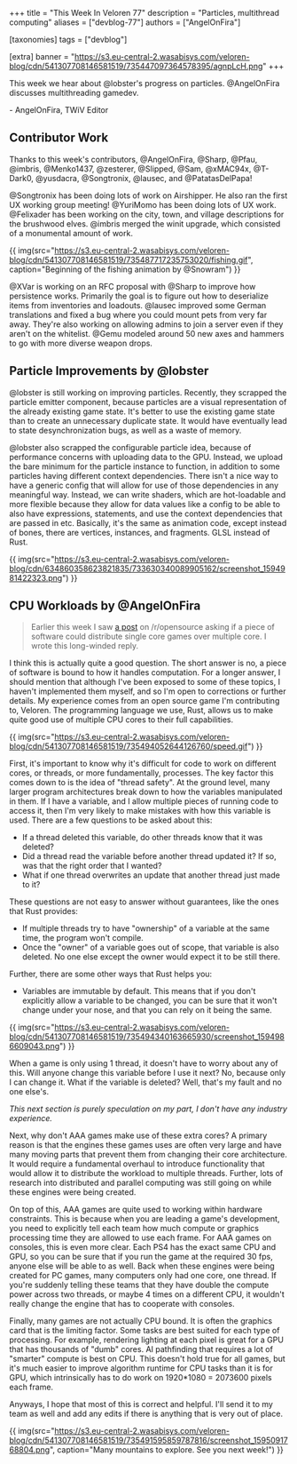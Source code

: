 +++
title = "This Week In Veloren 77"
description = "Particles, multithread computing"
aliases = ["devblog-77"]
authors = ["AngelOnFira"]

[taxonomies]
tags = ["devblog"]

[extra]
banner = "https://s3.eu-central-2.wasabisys.com/veloren-blog/cdn/541307708146581519/735447097364578395/agnpLcH.png"
+++

This week we hear about @lobster's progress on particles. @AngelOnFira
discusses multithreading gamedev.

\- AngelOnFira, TWiV Editor

## Contributor Work

Thanks to this week's contributors, @AngelOnFira, @Sharp, @Pfau, @imbris,
@Menko1437, @zesterer, @Slipped, @Sam, @xMAC94x, @T-Dark0, @yusdacra,
@Songtronix, @lausec, and @PatatasDelPapa!

@Songtronix has been doing lots of work on Airshipper. He also ran the first UX
working group meeting! @YuriMomo has been doing lots of UX work. @Felixader has
been working on the city, town, and village descriptions for the brushwood
elves. @imbris merged the winit upgrade, which consisted of a monumental amount
of work.

{{
  img(src="https://s3.eu-central-2.wasabisys.com/veloren-blog/cdn/541307708146581519/735487717235753020/fishing.gif",
  caption="Beginning of the fishing animation by @Snowram")
}}

@XVar is working on an RFC proposal with @Sharp to improve how persistence
works. Primarily the goal is to figure out how to deserialize items from
inventories and loadouts. @lausec improved some German translations and fixed a
bug where you could mount pets from very far away. They're also working on
allowing admins to join a server even if they aren't on the whitelist. @Gemu
modeled around 50 new axes and hammers to go with more diverse weapon drops.

## Particle Improvements by @lobster

@lobster is still working on improving particles. Recently, they scrapped the
particle emitter component, because particles are a visual representation of the
already existing game state. It's better to use the existing game state than to
create an unnecessary duplicate state. It would have eventually lead to state
desynchronization bugs, as well as a waste of memory.

@lobster also scrapped the configurable particle idea, because of performance
concerns with uploading data to the GPU. Instead, we upload the bare minimum for
the particle instance to function, in addition to some particles having
different context dependencies. There isn't a nice way to have a generic config
that will allow for use of those dependencies in any meaningful way. Instead, we
can write shaders, which are hot-loadable and more flexible because they allow
for data values like a config to be able to also have expressions, statements,
and use the context dependencies that are passed in etc. Basically, it's the
same as animation code, except instead of bones, there are vertices, instances,
and fragments. GLSL instead of Rust.

{{
  img(src="https://s3.eu-central-2.wasabisys.com/veloren-blog/cdn/634860358623821835/733630340089905162/screenshot_1594981422323.png")
}}

## CPU Workloads by @AngelOnFira

> Earlier this week I saw [a
> post](https://www.reddit.com/r/opensource/comments/hs99i0/distribute_cpu_workloads_to_multiple_cores_in/)
> on /r/opensource asking if a piece of software could distribute single core
> games over multiple core. I wrote this long-winded reply.

I think this is actually quite a good question. The short answer is no, a piece
of software is bound to how it handles computation. For a longer answer, I
should mention that although I've been exposed to some of these topics, I
haven't implemented them myself, and so I'm open to corrections or further
details. My experience comes from an open source game I'm contributing to,
Veloren. The programming language we use, Rust, allows us to make quite good use
of multiple CPU cores to their full capabilities.

{{
  img(src="https://s3.eu-central-2.wasabisys.com/veloren-blog/cdn/541307708146581519/735494052644126760/speed.gif")
}}

First, it's important to know why it's difficult for code to work on different
cores, or threads, or more fundamentally, processes. The key factor this comes
down to is the idea of "thread safety". At the ground level, many larger program
architectures break down to how the variables manipulated in them. If I have a
variable, and I allow multiple pieces of running code to access it, then I'm
very likely to make mistakes with how this variable is used. There are a few
questions to be asked about this:

- If a thread deleted this variable, do other threads know that it was deleted?
- Did a thread read the variable before another thread updated it? If so, was
  that the right order that I wanted?
- What if one thread overwrites an update that another thread just made to it?

These questions are not easy to answer without guarantees, like the ones that
Rust provides:

- If multiple threads try to have "ownership" of a variable at the same time,
  the program won't compile.
- Once the "owner" of a variable goes out of scope, that variable is also
  deleted. No one else except the owner would expect it to be still there.

Further, there are some other ways that Rust helps you:

- Variables are immutable by default. This means that if you don't explicitly
  allow a variable to be changed, you can be sure that it won't change under
  your nose, and that you can rely on it being the same.

{{
  img(src="https://s3.eu-central-2.wasabisys.com/veloren-blog/cdn/541307708146581519/735494340163665930/screenshot_1594986609043.png")
}}

When a game is only using 1 thread, it doesn't have to worry about any of this.
Will anyone change this variable before I use it next? No, because only I can
change it. What if the variable is deleted? Well, that's my fault and no one
else's.

_This next section is purely speculation on my part, I don't have any industry
experience._

Next, why don't AAA games make use of these extra cores? A primary reason is
that the engines these games uses are often very large and have many moving
parts that prevent them from changing their core architecture. It would require
a fundamental overhaul to introduce functionality that would allow it to
distribute the workload to multiple threads. Further, lots of research into
distributed and parallel computing was still going on while these engines were
being created.

On top of this, AAA games are quite used to working within hardware constraints.
This is because when you are leading a game's development, you need to
explicitly tell each team how much compute or graphics processing time they are
allowed to use each frame. For AAA games on consoles, this is even more clear.
Each PS4 has the exact same CPU and GPU, so you can be sure that if you run the
game at the required 30 fps, anyone else will be able to as well. Back when
these engines were being created for PC games, many computers only had one core,
one thread. If you're suddenly telling these teams that they have double the
compute power across two threads, or maybe 4 times on a different CPU, it
wouldn't really change the engine that has to cooperate with consoles.

Finally, many games are not actually CPU bound. It is often the graphics card
that is the limiting factor. Some tasks are best suited for each type of
processing. For example, rendering lighting at each pixel is great for a GPU
that has thousands of "dumb" cores. AI pathfinding that requires a lot of
"smarter" compute is best on CPU. This doesn't hold true for all games, but it's
much easier to improve algorithm runtime for CPU tasks than it is for GPU, which
intrinsically has to do work on 1920\*1080 = 2073600 pixels each frame.

Anyways, I hope that most of this is correct and helpful. I'll send it to my
team as well and add any edits if there is anything that is very out of place.

{{
  img(src="https://s3.eu-central-2.wasabisys.com/veloren-blog/cdn/541307708146581519/735491595859787816/screenshot_1595091768804.png",
  caption="Many mountains to explore. See you next week!")
}}
